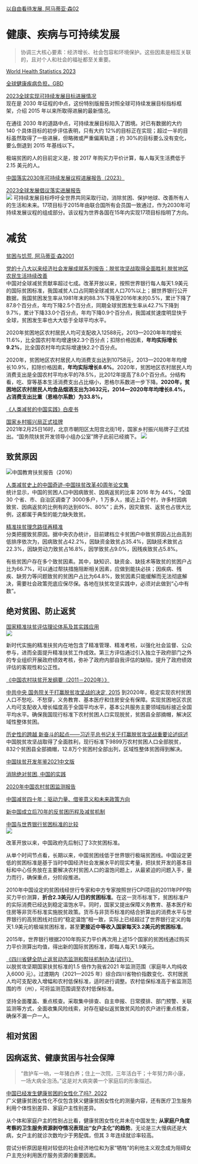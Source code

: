 [以自由看待发展, 阿马蒂亚·森02](https://book.douban.com/subject/1084434/)

# 健康、疾病与可持续发展
> 协调三大核心要素：经济增长、社会包容和环境保护。这些因素是相互关联的，且对个人和社会的福祉都至关重要。

[World Health Statistics 2023](https://www.who.int/data/stories/world-health-statistics-2023-a-visual-summary/)  

[全球健康疾病负担，GBD](https://www.healthdata.org/research-analysis/gbd)

[2023全球实现可持续发展目标进展情况](https://unstats.un.org/sdgs/files/report/2023/secretary-general-sdg-report-2023--ZN.pdf?_gl=1*kf4whh*_ga*ODk4OTIyODMxLjE3MTUxMzI5NDc.*_ga_TK9BQL5X7Z*MTcxNTE0NjY1NS4zLjEuMTcxNTE0NzIwMS4wLjAuMA..)  
现在是 2030 年征程的中点，这份特别版报告对照全球可持续发展目标指标框架，介绍 2015 年以来所取得进展的最新情况。  

在通往 2030 年的道路中点，可持续发展目标陷入了困境。对已有数据的大约 140 个具体目标的初步评估表明，只有大约 12%的目标正在实现；超过一半的目标虽然取得了一些进展，但略微或严重偏离轨道；约 30%的目标要么没有变化，要么倒退到 2015 年基线以下。

极端贫困的人的目前定义是，按 2017 年购买力平价计算，每人每天生活费低于 2.15 美元的人。

[中国落实2030年可持续发展议程进展报告（2023）](https://www.mfa.gov.cn/web/ziliao_674904/zt_674979/dnzt_674981/qtzt/2030kcxfzyc_686343/zw/202310/P020231018366004072326.pdf)  

[2023全球发展倡议落实进展报告](https://www.cikd.org/detail?docId=1760539718823579649)  
![](image/sdg.png)
可持续发展目标呼吁全世界共同采取行动，消除贫困、保护地球、改善所有人的生活和未来。17项目标于2015年由联合国所有会员国一致通过，作为2030年可持续发展议程的组成部分。该议程为世界各国在15年内实现17项目标指明了方向。


# 减贫

[贫困与饥荒, 阿马蒂亚·森2001](https://book.douban.com/subject/1340525/)

[党的十八大以来经济社会发展成就系列报告：脱贫攻坚战取得全面胜利 脱贫地区农民生活持续改善](https://www.gov.cn/xinwen/2022-10/11/content_5717712.htm)  
中国对全球减贫贡献率超过七成。改革开放以来，按照世界银行每人每天1.9美元的国际贫困标准，我国减贫人口占同期全球减贫人口70%以上；据世界银行公开数据，我国贫困发生率从1981年末的88.3%下降至2016年末的0.5%，累计下降了87.8个百分点，年均下降2.5个百分点，同期全球贫困发生率从42.7%下降到9.7%，累计下降33.0个百分点，年均下降0.9个百分点，我国减贫速度明显快于全球，贫困发生率也大大低于全球平均水平。

2020年贫困地区农村居民人均可支配收入12588元，2013—2020年年均增长11.6%，比全国农村年均增速快2.3个百分点；扣除价格因素，**年均实际增长9.2%**，比全国农村年均实际增速快2.2个百分点。

2020年，贫困地区农村居民人均消费支出达到10758元，2013—2020年年均增长10.9%，扣除价格因素，**年均实际增长8.6%**。2020年，贫困地区农村居民人均消费支出是全国农村平均水平的78.5%，比2012年提高了8.0个百分点。分结构看，吃、穿等基本生活消费支出占比缩小，恩格尔系数进一步下降。**2020年，贫困地区农村居民人均食品烟酒支出为3632元，2014—2020年年均增长8.4%，占消费支出比重（恩格尔系数）为33.8%，**

[《人类减贫的中国实践》白皮书](https://www.gov.cn/zhengce/2021-04/06/content_5597952.htm)


[国家乡村振兴局正式挂牌](http://www.xinhuanet.com/politics/2021-02/25/c_1127139087.htm)  
2021年2月25日16时，北京市朝阳区太阳宫北街1号，国家乡村振兴局牌子正式挂出。“国务院扶贫开发领导小组办公室”牌子此前已经摘下。
![](http://www.xinhuanet.com/politics/2021-02/25/1127139087_16142414358231n.jpg)

## 致贫原因

![中国教育扶贫报告（2016）](image/zpimage.jpg)

[人类减贫史上的中国奇迹-中国扶贫改革40周年论文集](https://www.ncepu.edu.cn/docs/2020-04/b216fce50d0e4f46bf6133c6109b9b14.pdf)  
统计显示，中国的贫困人口中因病致贫、因病返贫的比率 2016 年为 44%，“全国 30 个省、市、自治区调查了 3000多户，1 万多人，接近上百个村，许多村因病致贫、因病返贫的比例有的达到60%、80%”；此外，因灾致贫、返贫也占很大比例，这都属于典型的能力缺失致贫。

[精准扶贫理念路径再精准](http://www.xinhuanet.com//politics/2016-06/13/c_129055964.htm)  
分类把握致贫原因。据中央农办统计，目前建档立卡贫困户中致贫原因占比由高到低排序依次为，因病致贫占42.2%，因缺资金致贫占35.4%，因缺技术致贫占22.3%，因缺劳动力致贫占16.8%，因学致贫占9.0%，因残疾致贫占5.8%。

有些贫困户存在多个致贫因素。其中，缺知识、缺资金、缺技术等致贫的贫困户占比为66.7%，可以通过帮扶措施阻断相关因素，应做到能扶必扶；因疾病、残疾、缺劳力等问题致贫的贫困户占比为64.8%，致贫因素只能缓解而无法彻底解决，需要社会政策兜底应保尽保。各地在扶贫攻坚实践中，必须对此做到“心中有数”。


## 绝对贫困、防止返贫
[国家精准扶贫评估理论体系及其实践应用](http://old2022.bulletin.cas.cn/publish_article/2020/10/20201008.htm#b5)  
![](http://old2022.bulletin.cas.cn/publish_article/2020/10/PIC/zgkxyyk-35-10-1235-1.jpg)

新时代实施的精准扶贫内在地包含了精准管理、精准考核，以强化社会监督、公众参与，进而全面提升精准扶贫工作成效。第三方评估通过引入独立于政府部门之外的专业组织开展政府绩效考核，弥补了政府内部自我评估的缺陷，提升了政府绩效评估的客观性和公正性。

[《中国农村扶贫开发纲要（2011－2020年）》](https://www.gov.cn/gongbao/content/2011/content_2020905.htm)

[中共中央 国务院关于打赢脱贫攻坚战的决定, 2015](https://www.gov.cn/xinwen/2015-12/07/content_5020963.htm)
到2020年，稳定实现农村贫困人口不愁吃、不愁穿，义务教育、基本医疗和住房安全有保障。实现贫困地区农民人均可支配收入增长幅度高于全国平均水平，基本公共服务主要领域指标接近全国平均水平。确保我国现行标准下农村贫困人口实现脱贫，贫困县全部摘帽，解决区域性整体贫困。

[历史性的跨越 新奋斗的起点——习近平总书记关于打赢脱贫攻坚战重要论述综述](http://www.xinhuanet.com/politics/leaders/2021-02/24/c_1127131147.htm)  
中国脱贫攻坚战取得了全面胜利，现行标准下9899万农村贫困人口全部脱贫，832个贫困县全部摘帽，12.8万个贫困村全部出列，区域性整体贫困得到解决。


[中国扶贫开发年鉴2021中文版](https://yearbook.iprcc.org.cn/download/2021nj_ch/%E4%B8%AD%E5%9B%BD%E6%89%B6%E8%B4%AB%E5%BC%80%E5%8F%91%E5%B9%B4%E9%89%B4)



[消除绝对贫困, 中国的实践](https://www.mfa.gov.cn/web/ziliao_674904/zt_674979/dnzt_674981/qtzt/2030kcxfzyc_686343/zw/202009/P020210929391428609630.pdf)

[2020年中国农村贫困监测报告](https://www.baogaoting.com/info/42233)

[中国减贫四十年：驱动力量、借鉴意义和未来政策方向](https://thedocs.worldbank.org/en/doc/f692402b5b3b21154f103ee64c0c551d-0070012022/original/Poverty-Synthesis-Report-cn.pdf)

[新中国成立后70年的反贫困历程及减贫机制](https://zgncjj.ajcass.com/magazine/show?id=70123&jumpnotice=201606270007)

[中国与世界银行贫困标准的比较](https://www.cikd.org/detail?docId=1586)  
![](https://www.cikd.org/ms/file/getimage/946)

改革开放以来，中国政府先后制订了3次贫困标准。

从单个时间节点看，长期以来，中国贫困线低于世界银行极端贫困线。中国设定更低的贫困标准是基于当时中国经济社会发展水平的现实考量，把扶贫开发的基本目标和中心任务放在主要解决农村贫困人口的温饱问题上，从最紧迫的问题入手，量力而行，确保重点，分阶段推进。

2010年中国设定的贫困线经世行专家和中方专家按照世行CPI项目的2011年PPP购买力平价测算，**折合2.3美元/人/日的贫困标准**。在这一货币标准下，贫困标准户的实际消费已经达到稳定温饱水平。同时，国家又提出保障义务教育、基本医疗和住房等非货币标准实施脱贫政策。货币与非货币标准的结合折算出的消费水平与世界银行的高贫困线对应的“稳定温饱”相一致，实际上已经超过了世界银行定义的每天1.9美元的极端贫困标准，甚至**更接近中等收入国家每天3.2美元的贫困标准**。

2015年，世界银行根据2010年购买力平价再次用上述15个国家的贫困线通过购买力平价测算出均值，得出新的国际贫困标准，即每人每天1.9美元。

[《四川省健全防止返贫动态监测和帮扶机制办法(试行)》](http://www.cdjinjiang.gov.cn/jjq/c168371/2023-11/09/content_9da9288f7e824361a4fea122b8976ee5.shtml)  
以脱贫攻坚期国家扶贫标准的1.5 倍作为我省2021 年监测范围（家庭年人均纯收入6000 元）。过渡期内（2021—2025 年）综合四川省物价指数变化、农村居民人均可支配收入增幅和农村低保标准，适时进行调整。农村低保标准高于省监测范围的市（州），可将监测范围调至农村低保标准。

坚持全面覆盖、重点核查。采取集中排查、自主申报、日常摸排、部门预警、关联监测等方式，全面收集风险线索，对存在疑似返贫致贫风险的农户进行重点核查，确保不漏一户一人。

## 相对贫困

## 因病返贫、健康贫困与社会保障
> “救护车一响，一年猪白养；住上一次院，三年活白干；十年努力奔小康，一场大病全泡汤。”这是对大病突袭一个家庭后的形象描述。


[中国已经发生健康贫困的女性化了吗?, 2022](http://www.swg.zju.edu.cn/_upload/article/files/bc/33/c4c1ef5d4cd2baf6996578835499/9f8a9420-39a8-4458-ae2f-8e28a7af606d.pdf)  
广义健康贫困女性化不仅包含狭义健康贫困女性化的测量内容，还有医疗卫生服务利用个体性别差异、家庭户主性别差异。

从个体和家庭户主的性别占比看，健康贫困女性化并未在中国发生; **从家庭户角度考察的卫生服务资源剥夺情况表现出“女户主化”的趋势**。无论是三大慢病还是大病，女户主的就诊次数均少于男配偶，但其 3 年连续就诊率较高。

尝试分析原因是相对较低的社会经济地位和为家“牺牲”的利他主义观念成为阻碍女户主充分利用医疗服务资源的重要因素。
